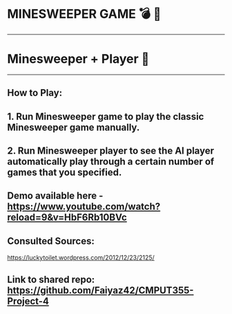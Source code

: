 # MINESWEEPER GAME 💣 🧹
***
# Minesweeper + Player 🤖

***
## How to Play:
## 1. Run Minesweeper game to play the classic Minesweeper game manually.
## 2. Run Minesweeper player to see the AI player automatically play through a certain number of games that you specified.  

## Demo available here - https://www.youtube.com/watch?reload=9&v=HbF6Rb10BVc

## Consulted Sources:

https://luckytoilet.wordpress.com/2012/12/23/2125/

## Link to shared repo: https://github.com/Faiyaz42/CMPUT355-Project-4
 

